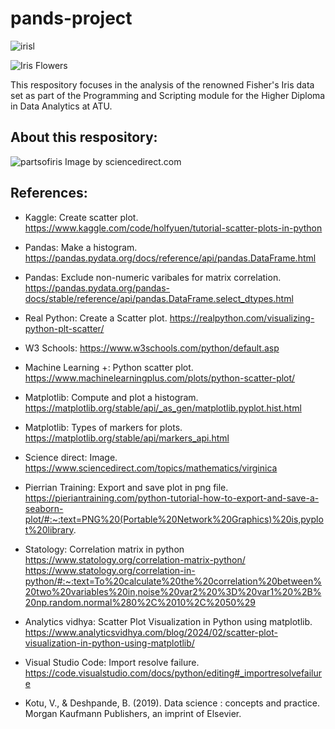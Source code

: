# pands-project


![irisl](https://encrypted-tbn0.gstatic.com/images?q=tbn:ANd9GcRpTfCeXAg2M1NblVGoTo2gT-wrusoSgufS1AIbfKCFMFlXuO-dA97pX9Z_MSC7otrelK0&usqp=CAU)







![Iris Flowers](https://live.staticflickr.com/387/18749262238_59870d95bd_n.jpg)

This respository focuses in the analysis of the renowned Fisher's Iris data set as part of the Programming and Scripting module for the Higher Diploma in Data Analytics at ATU.

## About this respository:

![partsofiris](https://ars.els-cdn.com/content/image/3-s2.0-B9780128147610000034-f03-01-9780128147610.jpg)
Image by sciencedirect.com


## References:

- Kaggle: Create scatter plot.
 https://www.kaggle.com/code/holfyuen/tutorial-scatter-plots-in-python

- Pandas: Make a histogram.
https://pandas.pydata.org/docs/reference/api/pandas.DataFrame.html

- Pandas: Exclude non-numeric varibales for matrix correlation.
 https://pandas.pydata.org/pandas-docs/stable/reference/api/pandas.DataFrame.select_dtypes.html

- Real Python: Create a Scatter plot.
https://realpython.com/visualizing-python-plt-scatter/

- W3 Schools: https://www.w3schools.com/python/default.asp

- Machine Learning +: Python scatter plot.
https://www.machinelearningplus.com/plots/python-scatter-plot/

- Matplotlib: Compute and plot a histogram.
 https://matplotlib.org/stable/api/_as_gen/matplotlib.pyplot.hist.html

 - Matplotlib: Types of markers for plots.
 https://matplotlib.org/stable/api/markers_api.html

- Science direct: Image. 
https://www.sciencedirect.com/topics/mathematics/virginica

- Pierrian Training: Export and save plot in png file. 
https://pieriantraining.com/python-tutorial-how-to-export-and-save-a-seaborn-plot/#:~:text=PNG%20(Portable%20Network%20Graphics)%20is,pyplot%20library.

- Statology: Correlation matrix in python
https://www.statology.org/correlation-matrix-python/
https://www.statology.org/correlation-in-python/#:~:text=To%20calculate%20the%20correlation%20between%20two%20variables%20in,noise%20var2%20%3D%20var1%20%2B%20np.random.normal%280%2C%2010%2C%2050%29

- Analytics vidhya: Scatter Plot Visualization in Python using matplotlib.
https://www.analyticsvidhya.com/blog/2024/02/scatter-plot-visualization-in-python-using-matplotlib/

- Visual Studio Code: Import resolve failure.
https://code.visualstudio.com/docs/python/editing#_importresolvefailure

- Kotu, V., & Deshpande, B. (2019). Data science : concepts and practice. Morgan Kaufmann Publishers, an imprint of Elsevier.
